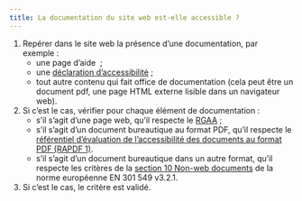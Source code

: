 ```yaml
---
title: La documentation du site web est-elle accessible ?
---
```


1. Repérer dans le site web la présence d’une documentation, par exemple : 
	- une page d’aide  ;
	- une [déclaration d’accessibilité](../obligations.html#déclaration-daccessibilité) ;
	- tout autre contenu qui fait office de documentation (cela peut être un document pdf, une page HTML externe lisible dans un navigateur web).
2. Si c’est le cas, vérifier pour chaque élément de documentation : 
	-	s’il s’agit d’une page web, qu’il respecte le [RGAA](../rgaa4.1.2/criteres.html) ;
	- s’il s’agit d’un document bureautique au format PDF, qu’il respecte le [référentiel d’évaluation de l’accessibilité des documents au format PDF (RAPDF 1)](../rapdf1/index.html).
	- s’il s’agit d’un document bureautique dans un autre format, qu’il respecte les critères de la [section 10 Non-web documents](https://www.etsi.org/deliver/etsi_en/301500_301599/301549/03.02.01_60/en_301549v030201p.pdf#page=52) de la norme européenne EN 301 549 v3.2.1.
3.	Si c’est le cas, le critère est validé.